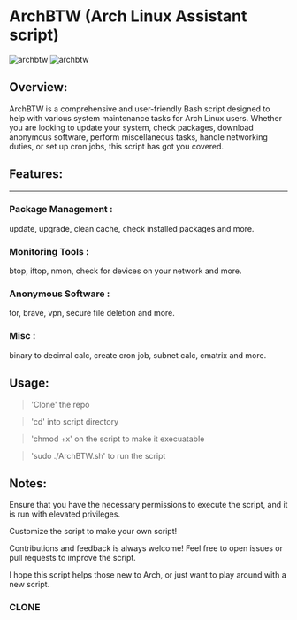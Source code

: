 # ArchBTW (Arch Linux Assistant script)

![archbtw](https://github.com/clonehacks/ArchBTW/assets/155112723/d7cb1e76-07e2-4449-b492-7627c556df2d)
![archbtw](https://github.com/clonehacks/ArchBTW/assets/155112723/19d518bc-bad9-439a-94e0-f0c9373c8870)



## Overview:
ArchBTW is a comprehensive and user-friendly Bash script designed to help with various system maintenance tasks for Arch Linux users. 
Whether you are looking to update your system, check packages, download anonymous software, perform miscellaneous tasks, handle networking duties, or set up cron jobs, this script has got you covered.

## Features:
--------------
### Package Management :
update, upgrade, clean cache, check installed packages and more.

### Monitoring Tools :
btop, iftop, nmon, check for devices on your network and more.

### Anonymous Software :
tor, brave, vpn, secure file deletion and more.

### Misc : 
binary to decimal calc, create cron job, subnet calc, cmatrix and more.

## Usage:
> 'Clone' the repo

> 'cd' into script directory

> 'chmod +x' on the script to make it execuatable

> 'sudo ./ArchBTW.sh' to run the script

## Notes: 
Ensure that you have the necessary permissions to execute the script, and it is run with elevated privileges.

Customize the script to make your own script!

Contributions and feedback is always welcome! Feel free to open issues or pull requests to improve the script.

I hope this script helps those new to Arch, or just want to play around with a new script. 

### CLONE

